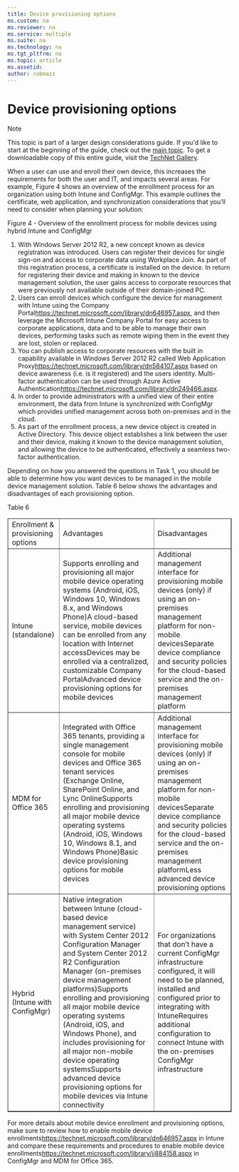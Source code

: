 ```yaml
---
title: Device provisioning options
ms.custom: na
ms.reviewer: na
ms.service: multiple
ms.suite: na
ms.technology: na 
ms.tgt_pltfrm: na
ms.topic: article
ms.assetid:  
author: robmazz
---
```

# Device provisioning options

>[!NOTE]
>This topic is part of a larger design considerations guide. If you'd like to start at the beginning of the guide, check out the [main topic](mdm-design-considerations-guide.md). To get a downloadable copy of this entire guide, visit the [TechNet Gallery](https://gallery.technet.microsoft.com/Mobile-Device-Management-7d401582).

When a user can use and enroll their own device, this increases the requirements for both the user and IT, and impacts several areas. For example, Figure 4 shows an overview of the enrollment process for an organization using both <token>Intune</token> and <token>ConfigMgr</token>. This example outlines the certificate, web application, and synchronization considerations that you’ll need to consider when planning your solution:

Figure 4 - Overview of the enrollment process for mobile devices using hybrid Intune and ConfigMgr

1. With <token>Windows Server 2012 R2</token>, a new concept known as device registration was introduced.  Users can register their devices for single sign-on and access to corporate data using Workplace Join.  As part of this registration process, a certificate is installed on the device. In return for registering their device and making in known to the device management solution, the user gains access to corporate resources that were previously not available outside of their domain-joined PC.
2. Users can enroll devices which configure the device for management with <token>Intune</token> <externalLink target="_blank"><linkText>using the Company Portal</linkText><linkUri>https://technet.microsoft.com/library/dn646957.aspx</linkUri></externalLink>, and then leverage the <token>Microsoft Intune Company Portal</token> for easy access to corporate applications, data and to be able to manage their own devices, performing tasks such as remote wiping them in the event they are lost, stolen or replaced.
3. You can publish access to corporate resources with the built in capability available in <token>Windows Server 2012 R2</token> called <externalLink target="_blank"><linkText>Web Application Proxy</linkText><linkUri>https://technet.microsoft.com/library/dn584107.aspx</linkUri></externalLink> based on device awareness (i.e. is it registered) and the users identity. Multi-factor authentication can be used through <externalLink><linkText>Azure Active Authentication</linkText><linkUri>https://technet.microsoft.com/library/dn249466.aspx</linkUri></externalLink>.
4. In order to provide administrators with a unified view of their entire environment, the data from <token>Intune</token> is synchronized with ConfigMgr which provides unified management across both on-premises and in the cloud.
5. As part of the enrollment process, a new device object is created in <token>Active Directory</token>.  This device object establishes a link between the user and their device, making it known to the device management solution, and allowing the device to be authenticated, effectively a seamless two-factor authentication.

Depending on how you answered the questions in Task 1, you should be able to determine how you want devices to be managed in the mobile device management solution. Table 6 below shows the advantages and disadvantages of each provisioning option.

</para><para><legacyBold>Table 6</legacyBold></para><table border="1"><thead><tr><TD><para>Enrollment &amp; provisioning options</para></TD><TD><para>Advantages</para></TD><TD><para>Disadvantages</para></TD></tr></thead><tbody><tr><TD><para><token>Intune</token> (standalone)</para></TD><TD><list class="bullet"><listItem><para>Supports enrolling and provisioning all major mobile device operating systems (Android, iOS, Windows 10, Windows 8.x, and Windows Phone)</para></listItem><listItem><para>A cloud-based service, mobile devices can be enrolled from any location with Internet access</para></listItem><listItem><para>Devices may be enrolled via a centralized, customizable Company Portal</para></listItem><listItem><para>Advanced device provisioning  options for mobile devices</para></listItem></list></TD><TD><list class="bullet"><listItem><para>Additional management interface for provisioning mobile devices (only) if using an on-premises management platform for non-mobile devices</para></listItem><listItem><para>Separate device compliance and security policies for the cloud-based service and the on-premises management platform</para></listItem></list></TD></tr><tr><TD><para><token>MDM for Office 365</token></para></TD><TD><list class="bullet"><listItem><para>Integrated with <token>Office 365</token> tenants, providing a single management console for mobile devices and <token>Office 365</token> tenant services (<token>Exchange Online</token>, <token>SharePoint Online</token>, and Lync Online</para></listItem><listItem><para>Supports enrolling and provisioning all major mobile device operating systems (Android, iOS, Windows 10, Windows 8.1, and Windows Phone)</para></listItem><listItem><para>Basic device provisioning options for mobile devices</para></listItem></list></TD><TD><list class="bullet"><listItem><para>Additional management interface for provisioning mobile devices (only) if using an on-premises management platform for non-mobile devices</para></listItem><listItem><para>Separate device compliance and security policies for the cloud-based service and the on-premises management platform</para></listItem><listItem><para>Less advanced device provisioning options</para></listItem></list></TD></tr><tr><TD><para>Hybrid (<token>Intune</token> with <token>ConfigMgr</token>)</para></TD><TD><list class="bullet"><listItem><para>Native integration between <token>Intune</token> (cloud-based device management service) with <token>System Center 2012 Configuration Manager</token> and <token>System Center 2012 R2 Configuration Manager</token> (on-premises device management platforms)</para></listItem><listItem><para>Supports enrolling and provisioning all major mobile device operating systems (Android, iOS, and Windows Phone), and includes provisioning for all major non-mobile device operating systems</para></listItem><listItem><para>Supports advanced device provisioning options for mobile devices via <token>Intune</token> connectivity</para></listItem></list></TD><TD><list class="bullet"><listItem><para>For organizations that don’t have a current <token>ConfigMgr</token> infrastructure configured, it will need to be planned, installed and configured prior to integrating with <token>Intune</token></para></listItem><listItem><para>Requires additional configuration to connect <token>Intune</token> with the on-premises <token>ConfigMgr</token> infrastructure</para></listItem></list></TD></tr></tbody></table><para>For more details about mobile device enrollment and provisioning options, make sure to review how to <externalLink target="_blank"><linkText>enable mobile device enrollments</linkText><linkUri>https://technet.microsoft.com/library/dn646957.aspx</linkUri></externalLink> in <token>Intune</token> and compare these requirements and procedures to <externalLink><linkText>enable mobile device enrollments</linkText><linkUri>https://technet.microsoft.com/library/jj884158.aspx</linkUri></externalLink> in <token>ConfigMgr</token> and <token>MDM for Office 365</token>.</para></content>
</section><section>

